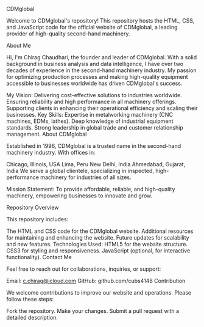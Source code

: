 CDMglobal

Welcome to CDMglobal's repository! This repository hosts the HTML, CSS, and JavaScript code for the official website of CDMglobal, a leading provider of high-quality second-hand machinery.

About Me

Hi, I'm Chirag Chaudhari, the founder and leader of CDMglobal. With a solid background in business analysis and data intelligence, I have over two decades of experience in the second-hand machinery industry. My passion for optimizing production processes and making high-quality equipment accessible to businesses worldwide has driven CDMglobal's success.

My Vision:
Delivering cost-effective solutions to industries worldwide.
Ensuring reliability and high performance in all machinery offerings.
Supporting clients in enhancing their operational efficiency and scaling their businesses.
Key Skills:
Expertise in metalworking machinery (CNC machines, EDMs, lathes).
Deep knowledge of industrial equipment standards.
Strong leadership in global trade and customer relationship management.
About CDMglobal

Established in 1996, CDMglobal is a trusted name in the second-hand machinery industry. With offices in:

Chicago, Illinois, USA
Lima, Peru
New Delhi, India
Ahmedabad, Gujarat, India
We serve a global clientele, specializing in inspected, high-performance machinery for industries of all sizes.

Mission Statement:
To provide affordable, reliable, and high-quality machinery, empowering businesses to innovate and grow.

Repository Overview

This repository includes:

The HTML and CSS code for the CDMglobal website.
Additional resources for maintaining and enhancing the website.
Future updates for scalability and new features.
Technologies Used:
HTML5 for the website structure.
CSS3 for styling and responsiveness.
JavaScript (optional, for interactive functionality).
Contact Me

Feel free to reach out for collaborations, inquiries, or support:

Email: c.chirag@icloud.com
GitHub: github.com/cubs4148
Contribution

We welcome contributions to improve our website and operations. Please follow these steps:

Fork the repository.
Make your changes.
Submit a pull request with a detailed description.
